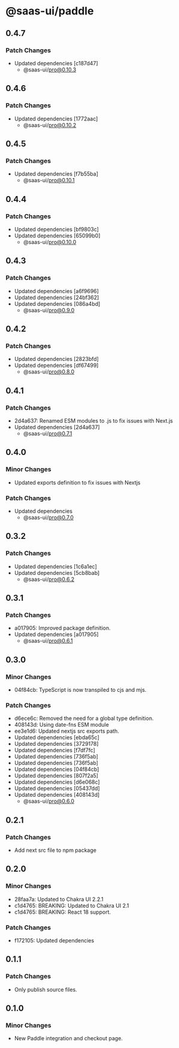 # @saas-ui/paddle

## 0.4.7

### Patch Changes

- Updated dependencies [c187d47]
  - @saas-ui/pro@0.10.3

## 0.4.6

### Patch Changes

- Updated dependencies [1772aac]
  - @saas-ui/pro@0.10.2

## 0.4.5

### Patch Changes

- Updated dependencies [f7b55ba]
  - @saas-ui/pro@0.10.1

## 0.4.4

### Patch Changes

- Updated dependencies [bf9803c]
- Updated dependencies [65099b0]
  - @saas-ui/pro@0.10.0

## 0.4.3

### Patch Changes

- Updated dependencies [a6f9696]
- Updated dependencies [24bf362]
- Updated dependencies [086a4bd]
  - @saas-ui/pro@0.9.0

## 0.4.2

### Patch Changes

- Updated dependencies [2823bfd]
- Updated dependencies [df67499]
  - @saas-ui/pro@0.8.0

## 0.4.1

### Patch Changes

- 2d4a637: Renamed ESM modules to .js to fix issues with Next.js
- Updated dependencies [2d4a637]
  - @saas-ui/pro@0.7.1

## 0.4.0

### Minor Changes

- Updated exports definition to fix issues with Nextjs

### Patch Changes

- Updated dependencies
  - @saas-ui/pro@0.7.0

## 0.3.2

### Patch Changes

- Updated dependencies [1c6a1ec]
- Updated dependencies [5cb8bab]
  - @saas-ui/pro@0.6.2

## 0.3.1

### Patch Changes

- a017905: Improved package definition.
- Updated dependencies [a017905]
  - @saas-ui/pro@0.6.1

## 0.3.0

### Minor Changes

- 04f84cb: TypeScript is now transpiled to cjs and mjs.

### Patch Changes

- d6ece6c: Removed the need for a global type definition.
- 408143d: Using date-fns ESM module
- ee3e1d6: Updated nextjs src exports path.
- Updated dependencies [ebda65c]
- Updated dependencies [3729178]
- Updated dependencies [f7df7fc]
- Updated dependencies [736f5ab]
- Updated dependencies [736f5ab]
- Updated dependencies [04f84cb]
- Updated dependencies [807f2a5]
- Updated dependencies [d6e068c]
- Updated dependencies [05437dd]
- Updated dependencies [408143d]
  - @saas-ui/pro@0.6.0

## 0.2.1

### Patch Changes

- Add next src file to npm package

## 0.2.0

### Minor Changes

- 28faa7a: Updated to Chakra UI 2.2.1
- c1d4765: BREAKING: Updated to Chakra UI 2.1
- c1d4765: BREAKING: React 18 support.

### Patch Changes

- f172105: Updated dependencies

## 0.1.1

### Patch Changes

- Only publish source files.

## 0.1.0

### Minor Changes

- New Paddle integration and checkout page.
